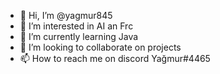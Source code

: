 - 👋 Hi, I’m @yagmur845
- 👀 I’m interested in AI an Frc
- 🌱 I’m currently learning Java
- 💞️ I’m looking to collaborate on projects
- 📫 How to reach me on discord Yağmur#4465

<!---
yagmur845/yagmur845 is a ✨ special ✨ repository because its `README.md` (this file) appears on your GitHub profile.
You can click the Preview link to take a look at your changes.
--->
